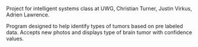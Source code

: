 Project for intelligent systems class at UWG, Christian Turner, Justin Virkus, Adrien Lawrence.

Program designed to help identify types of tumors based on pre labeled data. Accepts new photos and displays type of brain tumor with confidence values.
